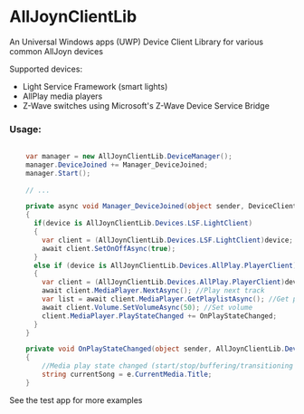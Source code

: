 # AllJoynClientLib
An Universal Windows apps (UWP) Device Client Library for various common AllJoyn devices

Supported devices:

- Light Service Framework (smart lights)
- AllPlay media players
- Z-Wave switches using Microsoft's Z-Wave Device Service Bridge



### Usage:
```csharp
  
    var manager = new AllJoynClientLib.DeviceManager();
    manager.DeviceJoined += Manager_DeviceJoined;
    manager.Start();
    
    // ...

    private async void Manager_DeviceJoined(object sender, DeviceClient device)
    {
      if(device is AllJoynClientLib.Devices.LSF.LightClient)
      {
        var client = (AllJoynClientLib.Devices.LSF.LightClient)device;
        await client.SetOnOffAsync(true);
      }
      else if (device is AllJoynClientLib.Devices.AllPlay.PlayerClient)
      {
        var client = (AllJoynClientLib.Devices.AllPlay.PlayerClient)device;
        await client.MediaPlayer.NextAsync(); //Play next track
        var list = await client.MediaPlayer.GetPlaylistAsync(); //Get playlist
        await client.Volume.SetVolumeAsync(50); //Set volume
        client.MediaPlayer.PlayStateChanged += OnPlayStateChanged;
      }
    }

    private void OnPlayStateChanged(object sender, AllJoynClientLib.Devices.AllPlay.PlayState e)
    {
        //Media play state changed (start/stop/buffering/transitioning etc)
        string currentSong = e.CurrentMedia.Title;
    }
```

See the test app for more examples
